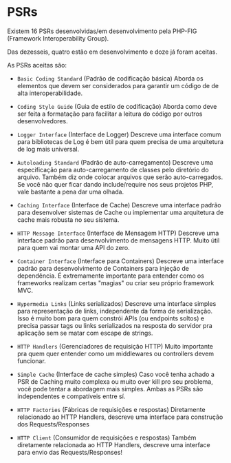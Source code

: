 # PSRs

Existem 16 PSRs desenvolvidas/em desenvolvimento pela PHP-FIG (Framework Interoperability Group).

Das dezesseis, quatro estão em desenvolvimento e doze já foram aceitas. 

As PSRs aceitas são:
- `Basic Coding Standard` (Padrão de codificação básica)
Aborda os elementos que devem ser considerados para garantir um código de de alta interoperabilidade.

- `Coding Style Guide` (Guia de estilo de codificação)
Aborda como deve ser feita a formatação para facilitar a leitura do código por outros desenvolvedores.

- `Logger Interface` (Interface de Logger)
Descreve uma interface comum para bibliotecas de Log é bem útil para quem precisa de uma arquitetura de log mais universal.

- `Autoloading Standard` (Padrão de auto-carregamento)
Descreve uma especificação para auto-carregamento de classes pelo diretório do arquivo. Também diz onde colocar arquivos que serão auto-carregados. Se você não quer ficar dando include/require nos seus projetos PHP, vale bastante a pena dar uma olhada.

- `Caching Interface` (Interface de Cache)
Descreve uma interface padrão para desenvolver sistemas de Cache ou implementar uma arquitetura de cache mais robusta no seu sistema.

- `HTTP Message Interface` (Interface de Mensagem HTTP)
Descreve uma interface padrão para desenvolvimento de mensagens HTTP. Muito útil para quem vai montar uma API do zero.

- `Container Interface` (Interface para Containers)
Descreve uma interface padrão para desenvolvimento de Containers para injeção de dependência. É extremamente importante para entender como os frameworks realizam certas "magias" ou criar seu próprio framework MVC.

- `Hypermedia Links` (Links serializados)
Descreve uma interface simples para representação de links, independente da forma de serialização. Isso é muito bom para quem constrói APIs (ou endpoints soltos) e precisa passar tags ou links serializados na resposta do servidor pra aplicação sem se matar com escape de strings.

- `HTTP Handlers` (Gerenciadores de requisição HTTP)
Muito importante pra quem quer entender como um middlewares ou controllers devem funcionar.

- `Simple Cache` (Interface de cache simples)
Caso você tenha achado a PSR de Caching muito complexa ou muito over kill pro seu problema, você pode tentar a abordagem mais simples. Ambas as PSRs são independentes e compatíveis entre sí.

- `HTTP Factories` (Fábricas de requisições e respostas)
Diretamente relacionado ao HTTP Handlers, descreve uma interface para construção dos Requests/Responses

- `HTTP Client` (Consumidor de requisições e respostas)
Também diretamente relacionada ao HTTP Handlers, descreve uma interface para envio das Requests/Responses!

